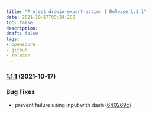 ```yaml
---
title: "Project drawio-export-action | Release 1.1.1"
date: 2021-10-17T05:24:26Z
toc: false
description: 
draft: false
tags:
- opensoure
- github
- release
---
```

### [1.1.1](https://github.com/rlespinasse/drawio-export-action/compare/1.1.0...1.1.1) (2021-10-17)


### Bug Fixes

* prevent failure using input with dash ([640269c](https://github.com/rlespinasse/drawio-export-action/commit/640269ce969d30aa5608688ac3153f20b9fcfeae))



